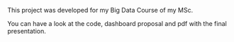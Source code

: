 This project was developed for my Big Data Course of my MSc.

You can have a look at the code, dashboard proposal and pdf with the final presentation.
